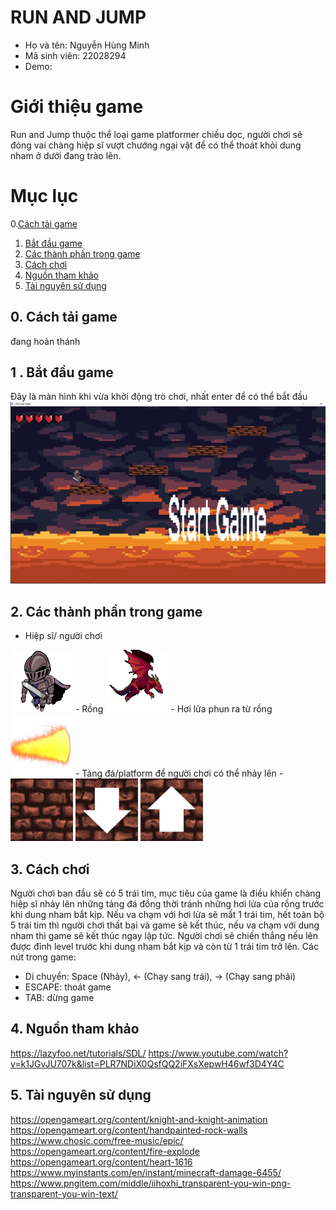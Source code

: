 # RUN AND JUMP
- Họ và tên: Nguyễn Hùng Minh
- Mã sinh viên: 22028294
- Demo: 
# Giới thiệu game
Run and Jump thuộc thể loại game platformer chiều dọc, người chơi sẽ đóng vai chàng hiệp sĩ vượt chướng ngại vật để có thể thoát khỏi dung nham ở dưới đang trào lên.
# Mục lục
0.[Cách tải game](#0-Cách-tải-game)
1. [Bắt đầu game](#1-Bắt-đầu-game)
2. [Các thành phần trong game](#2-Các-thành-phần-trong-game)
3. [Cách chơi](#3-Cách-chơi)
4. [Nguồn tham khảo](#4-Nguồn-tham-khảo)
5. [Tài nguyên sử dụng](#5-Tài-nguyên-sử-dụng)

## 0. Cách tải game
đang hoàn thánh
## 1 . Bắt đầu game
Đây là màn hình khi vừa khởi động trò chơi, nhất enter để có thể bắt đầu 
![image](/preview/startgame.png)

## 2. Các thành phần trong game

- Hiệp sĩ/ người chơi
  
 <img src="image/playerNeutral.png"  width="100" height="100">
- Rồng
  
<img src="image/dragon2.png"  width="100" height="100">
- Hơi lửa phun ra từ rồng
  
  <img src="image/dragonFire.png"  width="100" height="100">
- Tảng đá/platform để người chơi có thể nhảy lên
- 
  <img src="image/platform.png"  width="100" height="100">
  <img src="image/platformDown.png"  width="100" height="100">
  <img src="image/platformUp.png"  width="100" height="100">

  ## 3. Cách chơi
  Người chơi ban đầu sẽ có 5 trái tim, mục tiêu của game là điều khiển chàng hiệp sĩ nhảy lên những tảng đá đồng thời tránh những hơi lửa của rồng trước khi dung nham bắt kịp. Nếu va chạm với hơi lửa sẽ mất 1 trái tim, hết toàn bộ 5 trái tim thì người chơi thất bại và game sẽ kết thúc, nếu va chạm với dung nham thì game sẽ kết thúc ngay lập tức. Người chơi sẽ chiến thắng nếu lên được đỉnh level trước khi dung nham bắt kịp và còn từ 1 trái tim trở lên.
  Các nút trong game:
- Di chuyển: Space (Nhảy), ← (Chạy sang trái), → (Chạy sang phải)
- ESCAPE: thoát game
- TAB: dừng game

## 4. Nguồn tham khảo
  https://lazyfoo.net/tutorials/SDL/
 https://www.youtube.com/watch?v=k1JGvJU707k&list=PLR7NDiX0QsfQQ2iFXsXepwH46wf3D4Y4C

## 5. Tài nguyên sử dụng
https://opengameart.org/content/knight-and-knight-animation
https://opengameart.org/content/handpainted-rock-walls
https://www.chosic.com/free-music/epic/
https://opengameart.org/content/fire-explode
https://opengameart.org/content/heart-1616
https://www.myinstants.com/en/instant/minecraft-damage-6455/
https://www.pngitem.com/middle/iihoxhi_transparent-you-win-png-transparent-you-win-text/

  

  

